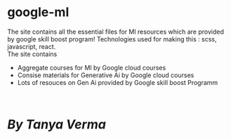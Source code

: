 # google-ml

The site contains all the essential files for Ml resources which are provided by google skill boost program!
Technologies used for making this : scss, javascript, react.
<br>
The site contains
<ul>
  <li>Aggregate courses for Ml by Google cloud courses</li>
  <li>Consise materials for Generative Ai by Google cloud courses</li>
  <li>Lots of resouces on Gen Ai provided by Google skill boost Programm</li>
</ul>

<br>
<h1 style="text font: Open sans";><i>By Tanya Verma</i></h1>
